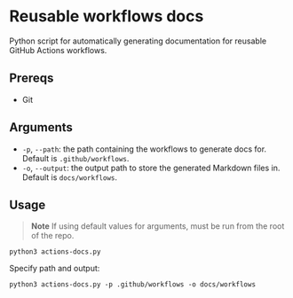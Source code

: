 # Reusable workflows docs

Python script for automatically generating documentation for reusable GitHub Actions workflows.

## Prereqs

- Git

## Arguments

- `-p`, `--path`: the path containing the workflows to generate docs for. Default is `.github/workflows`.
- `-o`, `--output`: the output path to store the generated Markdown files in. Default is `docs/workflows`.

## Usage

> **Note** If using default values for arguments, must be run from the root of the repo.

```console
python3 actions-docs.py
```

Specify path and output:

```console
python3 actions-docs.py -p .github/workflows -o docs/workflows
```
